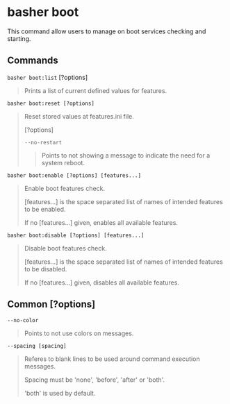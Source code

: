 # basher boot

This command allow users to manage on boot services checking and starting.

## Commands

`basher boot:list` [?options]

> Prints a list of current defined values for features.

`basher boot:reset [?options]`

> Reset stored values at features.ini file.
>
> [?options]
>
> `--no-restart`
>
> > Points to not showing a message to indicate the need for a system reboot.

`basher boot:enable [?options] [features...]`

> Enable boot features check.
>
> [features...] is the space separated list of names of intended features to be enabled.
>
> If no [features...] given, enables all available features.

`basher boot:disable [?options] [features...]`

> Disable boot features check.
>
> [features...] is the space separated list of names of intended features to be disabled.
>
> If no [features...] given, disables all available features.

## Common [?options]

`--no-color`

> Points to not use colors on messages.

`--spacing [spacing]`

> Referes to blank lines to be used around command execution messages.
>
> Spacing must be 'none', 'before', 'after' or 'both'.
>
> 'both' is used by default.
